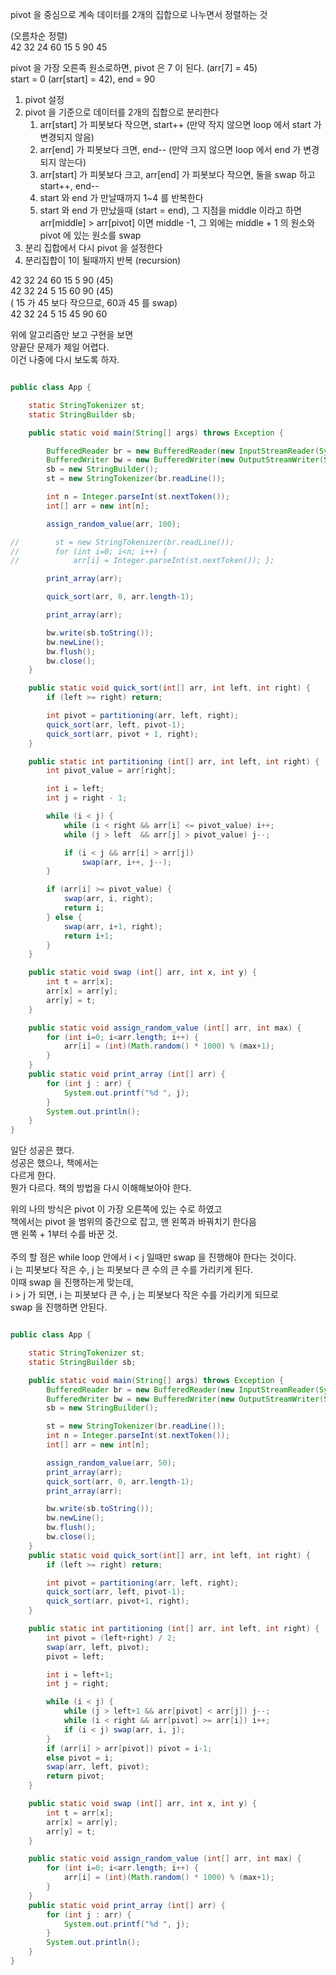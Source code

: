 
pivot 을 중심으로 계속 데이터를 2개의 집합으로 나누면서 정렬하는 것<br>

(오름차순 정렬)<br>
42  32  24  60  15  5   90  45<br>

pivot 을 가장 오른족 원소로하면, pivot 은 7 이 된다. (arr[7] = 45)<br>
start = 0 (arr[start] = 42), end = 90<br>

1) pivot 설정
2) pivot 을 기준으로 데이터를 2개의 집합으로 분리한다
    1) arr[start] 가 피봇보다 작으면, start++ (만약 작지 않으면 loop 에서 start 가 변경되지 않음)
    2) arr[end] 가 피봇보다 크면, end-- (만약 크지 않으면 loop 에서 end 가 변경되지 않는다)
    3) arr[start] 가 피봇보다 크고, arr[end] 가 피봇보다 작으면, 둘을 swap 하고 
    start++, end-- 
    4) start 와 end 가 만날때까지 1~4 를 반복한다
    5) start 와 end 가 만났을때 (start = end), 그 지점을 middle 이라고 하면
    arr[middle] > arr[pivot] 이면 middle -1, 그 외에는 middle + 1 의 원소와 pivot 에 있는 원소를 swap
3) 분리 집합에서 다시 pivot 을 설정한다
4) 분리집합이 1이 될때까지 반복 (recursion)

42  32  24  60  15  5   90  (45)<br>
42  32  24  5   15  60  90  (45)<br>
( 15 가 45 보다 작으므로, 60과  45 를 swap)<br>
42  32  24  5   15  45  90  60<br>


위에 알고리즘만 보고 구현을 보면<br>
양끝단 문제가 제일 어렵다.<br>
이건 나중에 다시 보도록 하자.<br>



```java

public class App {

    static StringTokenizer st;
    static StringBuilder sb;

    public static void main(String[] args) throws Exception {

        BufferedReader br = new BufferedReader(new InputStreamReader(System.in));
        BufferedWriter bw = new BufferedWriter(new OutputStreamWriter(System.out));
        sb = new StringBuilder();
        st = new StringTokenizer(br.readLine());

        int n = Integer.parseInt(st.nextToken());
        int[] arr = new int[n];

        assign_random_value(arr, 100);

//        st = new StringTokenizer(br.readLine());
//        for (int i=0; i<n; i++) {
//            arr[i] = Integer.parseInt(st.nextToken()); };

        print_array(arr);

        quick_sort(arr, 0, arr.length-1);

        print_array(arr);

        bw.write(sb.toString());
        bw.newLine();
        bw.flush();
        bw.close();
    }

    public static void quick_sort(int[] arr, int left, int right) {
        if (left >= right) return;

        int pivot = partitioning(arr, left, right);
        quick_sort(arr, left, pivot-1);
        quick_sort(arr, pivot + 1, right);
    }

    public static int partitioning (int[] arr, int left, int right) {
        int pivot_value = arr[right];

        int i = left;
        int j = right - 1;

        while (i < j) {
            while (i < right && arr[i] <= pivot_value) i++;
            while (j > left  && arr[j] > pivot_value) j--;

            if (i < j && arr[i] > arr[j])
                swap(arr, i++, j--);
        }

        if (arr[i] >= pivot_value) {
            swap(arr, i, right);
            return i;
        } else {
            swap(arr, i+1, right);
            return i+1;
        }
    }

    public static void swap (int[] arr, int x, int y) {
        int t = arr[x];
        arr[x] = arr[y];
        arr[y] = t;
    }

    public static void assign_random_value (int[] arr, int max) {
        for (int i=0; i<arr.length; i++) {
            arr[i] = (int)(Math.random() * 1000) % (max+1);
        }
    }
    public static void print_array (int[] arr) {
        for (int j : arr) {
            System.out.printf("%d ", j);
        }
        System.out.println();
    }
}

```

일단 성공은 했다.<br>
성공은 했으나, 책에서는 <br>
다르게 한다.<br>
뭔가 다르다. 책의 방법을 다시 이해해보아야 한다.<br>

위의 나의 방식은 pivot 이 가장 오른쪽에 있는 수로 하였고<br>
책에서는 pivot 을 범위의 중간으로 잡고, 맨 왼쪽과 바꿔치기 한다음<br>
맨 왼쪽 + 1부터 수를 바꾼 것.<br>
<br>
주의 할 점은 while loop 안에서 i < j 일때만 swap 을 진행해야 한다는 것이다.<br>
i 는 피봇보다 작은 수, j 는 피봇보다 큰 수의 큰 수를 가리키게 된다.<br>
이때 swap 을 진행하는게 맞는데,<br>
i > j 가 되면, i 는 피봇보다 큰 수, j 는 피봇보다 작은 수를 가리키게 되므로<br>
swap 을 진행하면 안된다.<br>


```java

public class App {

    static StringTokenizer st;
    static StringBuilder sb;

    public static void main(String[] args) throws Exception {
        BufferedReader br = new BufferedReader(new InputStreamReader(System.in));
        BufferedWriter bw = new BufferedWriter(new OutputStreamWriter(System.out));
        sb = new StringBuilder();

        st = new StringTokenizer(br.readLine());
        int n = Integer.parseInt(st.nextToken());
        int[] arr = new int[n];

        assign_random_value(arr, 50);
        print_array(arr);
        quick_sort(arr, 0, arr.length-1);
        print_array(arr);

        bw.write(sb.toString());
        bw.newLine();
        bw.flush();
        bw.close();
    }
    public static void quick_sort(int[] arr, int left, int right) {
        if (left >= right) return;

        int pivot = partitioning(arr, left, right);
        quick_sort(arr, left, pivot-1);
        quick_sort(arr, pivot+1, right);
    }

    public static int partitioning (int[] arr, int left, int right) {
        int pivot = (left+right) / 2;
        swap(arr, left, pivot);
        pivot = left;

        int i = left+1;
        int j = right;

        while (i < j) {
            while (j > left+1 && arr[pivot] < arr[j]) j--;
            while (i < right && arr[pivot] >= arr[i]) i++;
            if (i < j) swap(arr, i, j);
        }
        if (arr[i] > arr[pivot]) pivot = i-1;
        else pivot = i;
        swap(arr, left, pivot);
        return pivot;
    }

    public static void swap (int[] arr, int x, int y) {
        int t = arr[x];
        arr[x] = arr[y];
        arr[y] = t;
    }

    public static void assign_random_value (int[] arr, int max) {
        for (int i=0; i<arr.length; i++) {
            arr[i] = (int)(Math.random() * 1000) % (max+1);
        }
    }
    public static void print_array (int[] arr) {
        for (int j : arr) {
            System.out.printf("%d ", j);
        }
        System.out.println();
    }
}


```